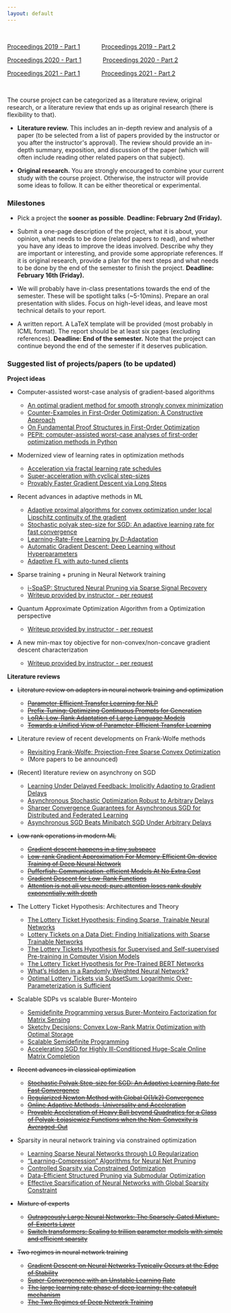 ```yaml
---
layout: default
---
```


&nbsp;

[Proceedings 2019 - Part 1](/schedule/images/Proceedings2019_Part1.pdf) &emsp;&emsp;&emsp;   [Proceedings 2019 - Part 2](/schedule/images/Proceedings2019_Part2.pdf)

[Proceedings 2020 - Part 1](/schedule/images/Proceedings2020_Part1.pdf) &emsp;&emsp;&emsp;   [Proceedings 2020 - Part 2](/schedule/images/Proceedings2020_Part2.pdf)

[Proceedings 2021 - Part 1](/schedule/images/Proceedings2021_Part1.pdf) &emsp;&emsp;&emsp;   [Proceedings 2021 - Part 2](/schedule/images/Proceedings2021_Part2.pdf)

&nbsp;

The course project can be categorized as a literature review, original research, or a literature review that ends up as original research (there is flexibility to that).

- **Literature review.** This includes an in-depth review and analysis of a paper (to be selected from a list of papers provided by the instructor or you after the instructor's approval). The review should provide an in-depth summary, exposition, and discussion of the paper (which will often include reading other related papers on that subject).

- **Original research.** You are strongly encouraged to combine your current study with the course project. Otherwise, the instructor will provide some ideas to follow. It can be either theoretical or experimental. 

### Milestones

- Pick a project the **sooner as possible**. **Deadline: February 2nd (Friday).**

- Submit a one-page description of the project, what it is about, your opinion, what needs to be done (related papers to read), and whether you have any ideas to improve the ideas involved. Describe why they are important or interesting, and provide some appropriate references. If it is original research, provide a plan for the next steps and what needs to be done by the end of the semester to finish the project. **Deadline: February 16th (Friday).**

- We will probably have in-class presentations towards the end of the semester. These will be spotlight talks (~5-10mins). Prepare an oral presentation with slides. Focus on high-level ideas, and leave most technical details to your report.

- A written report. A LaTeX template will be provided (most probably in ICML format). The report should be at least six pages (excluding references). **Deadline: End of the semester.** Note that the project can continue beyond the end of the semester if it deserves publication.

### Suggested list of projects/papers (to be updated)

**Project ideas**
  
- Computer-assisted worst-case analysis of gradient-based algorithms
  - [An optimal gradient method for smooth strongly convex minimization](https://arxiv.org/pdf/2101.09741.pdf)
  - [Counter-Examples in First-Order Optimization: A Constructive Approach](https://arxiv.org/pdf/2303.10503.pdf)
  - [On Fundamental Proof Structures in First-Order Optimization](https://arxiv.org/pdf/2310.02015.pdf)
  - [PEPit: computer-assisted worst-case analyses of first-order optimization methods in Python](https://arxiv.org/pdf/2201.04040.pdf)

- Modernized view of learning rates in optimization methods
  - [Acceleration via fractal learning rate schedules](https://proceedings.mlr.press/v139/agarwal21a/agarwal21a.pdf)
  - [Super-acceleration with cyclical step-sizes](https://proceedings.mlr.press/v151/goujaud22a/goujaud22a.pdf)
  - [Provably Faster Gradient Descent via Long Steps](https://arxiv.org/pdf/2307.06324.pdf)

- Recent advances in adaptive methods in ML
  - [Adaptive proximal algorithms for convex optimization under local Lipschitz continuity of the gradient](https://arxiv.org/pdf/2301.04431.pdf)
  - [Stochastic polyak step-size for SGD: An adaptive learning rate for fast convergence](https://arxiv.org/pdf/2002.10542.pdf)
  - [Learning-Rate-Free Learning by D-Adaptation](https://arxiv.org/pdf/2301.07733.pdf)
  - [Automatic Gradient Descent: Deep Learning without Hyperparameters](https://arxiv.org/pdf/2304.05187.pdf)
  - [Adaptive FL with auto-tuned clients](https://arxiv.org/pdf/2306.11201.pdf)
  
- Sparse training + pruning in Neural Network training
  - [i-SpaSP: Structured Neural Pruning via Sparse Signal Recovery](https://arxiv.org/pdf/2112.04905.pdf)
  - [Writeup provided by instructor - per request]()

- Quantum Approximate Optimization Algorithm from a Optimization perspective
  - [Writeup provided by instructor - per request]()

- A new min-max toy objective for non-convex/non-concave gradient descent characterization
  - [Writeup provided by instructor - per request]()

**Literature reviews**

- ~~Literature review on adapters in neural network training and optimization~~
  - ~~[Parameter-Efficient Transfer Learning for NLP](https://arxiv.org/pdf/1902.00751.pdf)~~
  - ~~[Prefix-Tuning: Optimizing Continuous Prompts for Generation](https://arxiv.org/pdf/2101.00190.pdf)~~
  - ~~[LoRA: Low-Rank Adaptation of Large Language Models](https://arxiv.org/pdf/2106.09685.pdf)~~
  - ~~[Towards a Unified View of Parameter-Efficient Transfer Learning](https://arxiv.org/pdf/2110.04366.pdf)~~

- Literature review of recent developments on Frank-Wolfe methods
  - [Revisiting Frank-Wolfe: Projection-Free Sparse Convex Optimization](http://m8j.net/math/revisited-FW.pdf)
  - (More papers to be announced)
  
- (Recent) literature review on asynchrony on SGD
  - [Learning Under Delayed Feedback: Implicitly Adapting to Gradient Delays](https://arxiv.org/pdf/2106.12261.pdf)
  - [Asynchronous Stochastic Optimization Robust to Arbitrary Delays](https://proceedings.neurips.cc/paper/2021/file/4b85256c4881edb6c0776df5d81f6236-Paper.pdf)
  - [Sharper Convergence Guarantees for Asynchronous SGD for Distributed and Federated Learning](https://arxiv.org/pdf/2206.08307.pdf)
  - [Asynchronous SGD Beats Minibatch SGD Under Arbitrary Delays](https://arxiv.org/pdf/2206.07638.pdf)

- ~~Low rank operations in modern ML~~
  - ~~[Gradient descent happens in a tiny subspace](https://arxiv.org/pdf/1812.04754.pdf)~~
  - ~~[Low-rank Gradient Approximation For Memory-Efficient On-device Training of Deep Neural Network](https://arxiv.org/pdf/2001.08885.pdf)~~
  - ~~[Pufferfish: Communication-efficient Models At No Extra Cost](https://arxiv.org/pdf/2103.03936.pdf)~~
  - ~~[Gradient Descent for Low-Rank Functions](https://arxiv.org/pdf/2206.08257.pdf)~~
  - ~~[Attention is not all you need: pure attention loses rank doubly exponentially with depth](https://arxiv.org/pdf/2103.03404.pdf)~~

- The Lottery Ticket Hypothesis: Architectures and Theory
  - [The Lottery Ticket Hypothesis: Finding Sparse, Trainable Neural Networks](https://arxiv.org/pdf/1803.03635.pdf)
  - [Lottery Tickets on a Data Diet: Finding Initializations with Sparse Trainable Networks](https://arxiv.org/pdf/2206.01278.pdf)
  - [The Lottery Tickets Hypothesis for Supervised and Self-supervised Pre-training in Computer Vision Models](https://openaccess.thecvf.com/content/CVPR2021/papers/Chen_The_Lottery_Tickets_Hypothesis_for_Supervised_and_Self-Supervised_Pre-Training_in_CVPR_2021_paper.pdf)
  - [The Lottery Ticket Hypothesis for Pre-Trained BERT Networks](https://proceedings.neurips.cc/paper/2020/file/b6af2c9703f203a2794be03d443af2e3-Paper.pdf)
  - [What’s Hidden in a Randomly Weighted Neural Network?](https://arxiv.org/pdf/1911.13299.pdf)
  - [Optimal Lottery Tickets via SubsetSum: Logarithmic Over-Parameterization is Sufficient](https://proceedings.neurips.cc/paper/2020/file/1b742ae215adf18b75449c6e272fd92d-Paper.pdf)

- Scalable SDPs vs scalable Burer-Monteiro
  - [Semidefinite Programming versus Burer-Monteiro Factorization for Matrix Sensing](https://arxiv.org/pdf/2208.07469.pdf)
  - [Sketchy Decisions: Convex Low-Rank Matrix Optimization with Optimal Storage](https://arxiv.org/pdf/1702.06838.pdf)
  - [Scalable Semidefinite Programming](https://arxiv.org/pdf/1912.02949.pdf)
  - [Accelerating SGD for Highly Ill-Conditioned Huge-Scale Online Matrix Completion](https://arxiv.org/pdf/2208.11246.pdf)

- ~~Recent advances in classical optimization~~
  - ~~[Stochastic Polyak Step-size for SGD: An Adaptive Learning Rate for Fast Convergence](https://arxiv.org/pdf/2002.10542.pdf)~~
  - ~~[Regularized Newton Method with Global O(1/k2) Convergence](https://arxiv.org/pdf/2112.02089.pdf)~~
  - ~~[Online Adaptive Methods, Universality and Acceleration](https://arxiv.org/pdf/1809.02864.pdf)~~
  - ~~[Provable Acceleration of Heavy Ball beyond Quadratics for a Class of Polyak-Łojasiewicz Functions when the Non-Convexity is Averaged-Out](https://arxiv.org/pdf/2206.11872.pdf)~~

- Sparsity in neural network training via constrained optimization
  - [Learning Sparse Neural Networks through L0 Regularization](https://arxiv.org/pdf/1712.01312.pdf)
  - [“Learning-Compression” Algorithms for Neural Net Pruning](https://faculty.ucmerced.edu/mcarreira-perpinan/papers/cvpr18.pdf)
  - [Controlled Sparsity via Constrained Optimization](https://arxiv.org/pdf/2208.04425.pdf)
  - [Data-Efficient Structured Pruning via Submodular Optimization](https://arxiv.org/pdf/2203.04940.pdf)
  - [Effective Sparsification of Neural Networks with Global Sparsity Constraint](https://arxiv.org/pdf/2105.01571.pdf)

- ~~Mixture of experts~~
  - ~~[Outrageously Large Neural Networks: The Sparsely-Gated Mixture-of-Experts Layer](https://arxiv.org/pdf/1701.06538.pdf)~~
  - ~~[Switch transformers: Scaling to trillion parameter models with simple and efficient sparsity](https://arxiv.org/pdf/2101.03961.pdf)~~

- ~~Two regimes in neural network training~~
  - ~~[Gradient Descent on Neural Networks Typically Occurs at the Edge of Stability](https://arxiv.org/pdf/2103.00065.pdf)~~
  - ~~[Super-Convergence with an Unstable Learning Rate](https://arxiv.org/pdf/2102.10734.pdf)~~
  - ~~[The large learning rate phase of deep learning: the catapult mechanism](https://arxiv.org/pdf/2003.02218.pdf)~~
  - ~~[The Two Regimes of Deep Network Training](https://arxiv.org/pdf/2002.10376.pdf)~~

  
      
&nbsp;
&nbsp;
